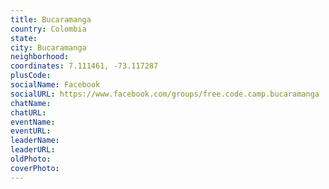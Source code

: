 ```yaml
---
title: Bucaramanga
country: Colombia
state: 
city: Bucaramanga
neighborhood: 
coordinates: 7.111461, -73.117287
plusCode:
socialName: Facebook
socialURL: https://www.facebook.com/groups/free.code.camp.bucaramanga
chatName:
chatURL:
eventName:
eventURL:
leaderName:
leaderURL:
oldPhoto: 
coverPhoto:
---
```

